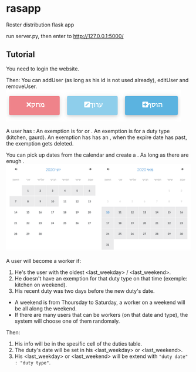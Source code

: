 # rasapp
Roster distribution flask app

run server.py, then enter to http://127.0.0.1:5000/

## Tutorial

You need to login the website.

Then:
You can addUser (as long as his id is not used already), editUser and removeUser.
![alt text](https://github.com/lanyado/rasapp/raw/master/general/images/user_actions.png "User actions")

A user has <exemptions>:
An exemption is for <weekday> or <weekend>.
An exemption is for a duty type (kitchen, gaurd).
An exemption has has an <expire date>, when the expire date has past, the exemption gets deleted.

You can pick up dates from the calendar and create a <duties table>.
As long as there are enugh <available workers>.
![alt text](https://github.com/lanyado/rasapp/raw/master/general/images/calendar.png "Calendar")

A user will become a worker if:
1. He's the user with the oldest <last_weekday> / <last_weekend>.
2. He doesn't have an exemption for that duty type on that time (exemple: kitchen on weekend).
3. His recent duty was two days before the new duty's date.

* A weekend is from Thoursday to Saturday, a worker on a weekend will be all along the weekend.
* If there are many users that can be workers (on that date and type), the system will choose one of them randomaly.

Then:
1. His info will be in the spesific cell of the duties table.
2. The duty's date will be set in his  <last_weekday> or <last_weekend>.
3. His <last_weekday> or <last_weekend> will be extend with `"duty date" : "duty type"`.
